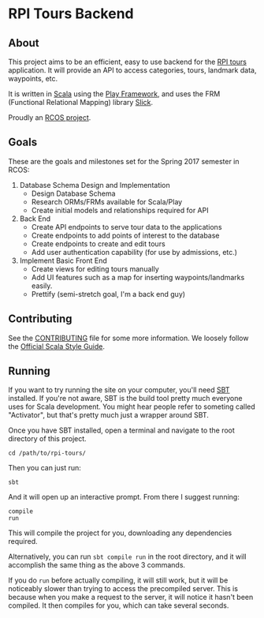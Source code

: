 # RPI Tours Backend

## About

This project aims to be an efficient, easy to use backend for the 
[RPI tours](https://github.com/JohnBehnke/RPI_Tours_iOS) application. 
It will provide an API to access categories, tours, landmark data,
waypoints, etc.

It is written in [Scala](https://www.scala-lang.org/) using the 
[Play Framework](https://www.playframework.com/), and uses the FRM 
(Functional Relational Mapping) library [Slick](http://slick.lightbend.com/).

Proudly an [RCOS project](https://rcos.io/).

## Goals

These are the goals and milestones set for the Spring 2017 semester in RCOS:

1. Database Schema Design and Implementation
    * Design Database Schema
    * Research ORMs/FRMs available for Scala/Play
    * Create initial models and relationships required for API
2. Back End
    * Create API endpoints to serve tour data to the applications
    * Create endpoints to add points of interest to the database
    * Create endpoints to create and edit tours
    * Add user authentication capability (for use by admissions, etc.)
3. Implement Basic Front End
    * Create views for editing tours manually
    * Add UI features such as a map for inserting waypoints/landmarks easily.
    * Prettify (semi-stretch goal, I'm a back end guy)

## Contributing

See the [CONTRIBUTING](CONTRIBUTING) file for some more information. We loosely
follow the [Official Scala Style Guide](http://docs.scala-lang.org/style/). 

## Running

If you want to try running the site on your computer, you'll need 
[SBT](http://www.scala-sbt.org/) installed. If you're not aware, SBT is the
build tool pretty much everyone uses for Scala development. You might hear
people refer to someting called "Activator", but that's pretty much just a
wrapper around SBT.

Once you have SBT installed, open a terminal and navigate to the root directory
of this project.

    cd /path/to/rpi-tours/

Then you can just run:

    sbt

And it will open up an interactive prompt. From there I suggest running:

    compile
    run

This will compile the project for you, downloading any dependencies required.

Alternatively, you can run `sbt compile run` in the root directory, and it will
accomplish the same thing as the above 3 commands.

If you do `run` before actually compiling, it will still work, but it will be
noticeably slower than trying to access the precompiled server. This is because
when you make a request to the server, it will notice it hasn't been compiled.
It then compiles for you, which can take several seconds.
